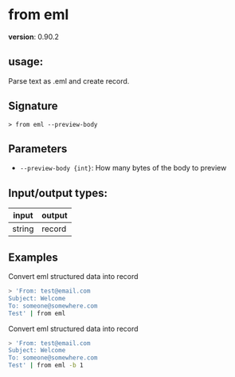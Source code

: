 # from eml

**version**: 0.90.2

## **usage**:

Parse text as .eml and create record.

## Signature

`> from eml --preview-body`

## Parameters

- `--preview-body {int}`: How many bytes of the body to preview

## Input/output types:

| input  | output |
| ------ | ------ |
| string | record |

## Examples

Convert eml structured data into record

```bash
> 'From: test@email.com
Subject: Welcome
To: someone@somewhere.com
Test' | from eml
```

Convert eml structured data into record

```bash
> 'From: test@email.com
Subject: Welcome
To: someone@somewhere.com
Test' | from eml -b 1
```

